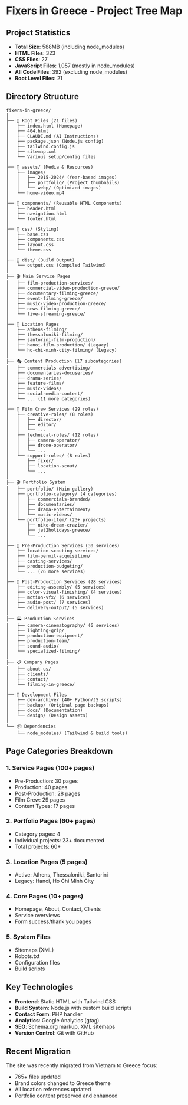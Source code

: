 # Fixers in Greece - Project Tree Map

## Project Statistics
- **Total Size**: 588MB (including node_modules)
- **HTML Files**: 323
- **CSS Files**: 27
- **JavaScript Files**: 1,057 (mostly in node_modules)
- **All Code Files**: 392 (excluding node_modules)
- **Root Level Files**: 21

## Directory Structure

```
fixers-in-greece/
│
├── 📄 Root Files (21 files)
│   ├── index.html (Homepage)
│   ├── 404.html
│   ├── CLAUDE.md (AI Instructions)
│   ├── package.json (Node.js config)
│   ├── tailwind.config.js
│   ├── sitemap.xml
│   └── Various setup/config files
│
├── 📁 assets/ (Media & Resources)
│   ├── images/
│   │   ├── 2015-2024/ (Year-based images)
│   │   ├── portfolio/ (Project thumbnails)
│   │   └── webp/ (Optimized images)
│   └── home-video.mp4
│
├── 📁 components/ (Reusable HTML Components)
│   ├── header.html
│   ├── navigation.html
│   └── footer.html
│
├── 📁 css/ (Styling)
│   ├── base.css
│   ├── components.css
│   ├── layout.css
│   └── theme.css
│
├── 📁 dist/ (Build Output)
│   └── output.css (Compiled Tailwind)
│
├── 🎬 Main Service Pages
│   ├── film-production-services/
│   ├── commercial-video-production-greece/
│   ├── documentary-filming-greece/
│   ├── event-filming-greece/
│   ├── music-video-production-greece/
│   ├── news-filming-greece/
│   └── live-streaming-greece/
│
├── 📍 Location Pages
│   ├── athens-filming/
│   ├── thessaloniki-filming/
│   ├── santorini-film-production/
│   ├── hanoi-film-production/ (Legacy)
│   └── ho-chi-minh-city-filming/ (Legacy)
│
├── 🎭 Content Production (17 subcategories)
│   ├── commercials-advertising/
│   ├── documentaries-docuseries/
│   ├── drama-series/
│   ├── feature-films/
│   ├── music-videos/
│   ├── social-media-content/
│   └── ... (11 more categories)
│
├── 🎥 Film Crew Services (29 roles)
│   ├── creative-roles/ (8 roles)
│   │   ├── director/
│   │   ├── editor/
│   │   └── ...
│   ├── technical-roles/ (12 roles)
│   │   ├── camera-operator/
│   │   ├── drone-operator/
│   │   └── ...
│   └── support-roles/ (8 roles)
│       ├── fixer/
│       ├── location-scout/
│       └── ...
│
├── 🎬 Portfolio System
│   ├── portfolio/ (Main gallery)
│   ├── portfolio-category/ (4 categories)
│   │   ├── commercials-branded/
│   │   ├── documentaries/
│   │   ├── drama-entertainment/
│   │   └── music-videos/
│   └── portfolio-item/ (23+ projects)
│       ├── nike-dream-crazier/
│       ├── jet2holidays-greece/
│       └── ...
│
├── 📝 Pre-Production Services (30 services)
│   ├── location-scouting-services/
│   ├── film-permit-acquisition/
│   ├── casting-services/
│   ├── production-budgeting/
│   └── ... (26 more services)
│
├── 🎨 Post-Production Services (28 services)
│   ├── editing-assembly/ (5 services)
│   ├── color-visual-finishing/ (4 services)
│   ├── motion-vfx/ (6 services)
│   ├── audio-post/ (7 services)
│   └── delivery-output/ (5 services)
│
├── 🏭 Production Services
│   ├── camera-cinematography/ (6 services)
│   ├── lighting-grip/
│   ├── production-equipment/
│   ├── production-team/
│   ├── sound-audio/
│   └── specialized-filming/
│
├── 📋 Company Pages
│   ├── about-us/
│   ├── clients/
│   ├── contact/
│   └── filming-in-greece/
│
├── 🔧 Development Files
│   ├── dev-archive/ (40+ Python/JS scripts)
│   ├── backup/ (Original page backups)
│   ├── docs/ (Documentation)
│   └── design/ (Design assets)
│
└── 📦 Dependencies
    └── node_modules/ (Tailwind & build tools)
```

## Page Categories Breakdown

### 1. **Service Pages** (100+ pages)
   - Pre-Production: 30 pages
   - Production: 40 pages
   - Post-Production: 28 pages
   - Film Crew: 29 pages
   - Content Types: 17 pages

### 2. **Portfolio Pages** (60+ pages)
   - Category pages: 4
   - Individual projects: 23+ documented
   - Total projects: 60+

### 3. **Location Pages** (5 pages)
   - Active: Athens, Thessaloniki, Santorini
   - Legacy: Hanoi, Ho Chi Minh City

### 4. **Core Pages** (10+ pages)
   - Homepage, About, Contact, Clients
   - Service overviews
   - Form success/thank you pages

### 5. **System Files**
   - Sitemaps (XML)
   - Robots.txt
   - Configuration files
   - Build scripts

## Key Technologies

- **Frontend**: Static HTML with Tailwind CSS
- **Build System**: Node.js with custom build scripts
- **Contact Form**: PHP handler
- **Analytics**: Google Analytics (gtag)
- **SEO**: Schema.org markup, XML sitemaps
- **Version Control**: Git with GitHub

## Recent Migration
The site was recently migrated from Vietnam to Greece focus:
- 765+ files updated
- Brand colors changed to Greece theme
- All location references updated
- Portfolio content preserved and enhanced